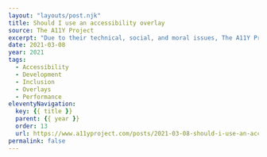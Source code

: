 ```yaml
---
layout: "layouts/post.njk"
title: Should I use an accessibility overlay
source: The A11Y Project
excerpt: "Due to their technical, social, and moral issues, The A11Y Project does not recommend using permanent plugins. We view these kinds of products as actively harmful, and a step backwards for digital accessibility efforts."
date: 2021-03-08
year: 2021
tags:
  - Accessibility
  - Development
  - Inclusion
  - Overlays
  - Performance
eleventyNavigation:
  key: {{ title }}
  parent: {{ year }}
  order: 13
  url: https://www.a11yproject.com/posts/2021-03-08-should-i-use-an-accessibility-overlay/
permalink: false
---
```

